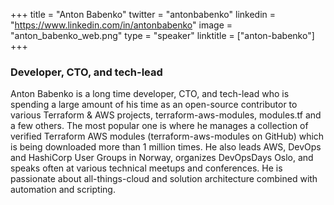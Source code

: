 +++
title = "Anton Babenko"
twitter = "antonbabenko"
linkedin = "https://www.linkedin.com/in/antonbabenko"
image = "anton_babenko_web.png"
type = "speaker"
linktitle = ["anton-babenko"]
+++

<h3>Developer, CTO, and tech-lead</h3>

<p>Anton Babenko is a long time developer, CTO, and tech-lead who is spending a large amount of his time as an open-source contributor to various Terraform & AWS projects, terraform-aws-modules, modules.tf and a few others. The most popular one is where he manages a collection of verified Terraform AWS modules (terraform-aws-modules on GitHub) which is being downloaded more than 1 million times. He also leads AWS, DevOps and HashiCorp User Groups in Norway, organizes DevOpsDays Oslo, and speaks often at various technical meetups and conferences. He is passionate about all-things-cloud and solution architecture combined with automation and scripting.</p>

<!-- Facebook Pixel Code -->
<script>
 !function(f,b,e,v,n,t,s)
 {if(f.fbq)return;n=f.fbq=function(){n.callMethod?
 n.callMethod.apply(n,arguments):n.queue.push(arguments)};
 if(!f._fbq)f._fbq=n;n.push=n;n.loaded=!0;n.version='2.0';
 n.queue=[];t=b.createElement(e);t.async=!0;
 t.src=v;s=b.getElementsByTagName(e)[0];
 s.parentNode.insertBefore(t,s)}(window, document,'script',
 'https://connect.facebook.net/en_US/fbevents.js');
 fbq('init', '627303307635674');
 fbq('track', 'PageView');
</script>
<noscript><img height="1" width="1" style="display:none"
 src="https://www.facebook.com/tr?id=627303307635674&ev=PageView&noscript=1"
/></noscript>
<!-- End Facebook Pixel Code -->